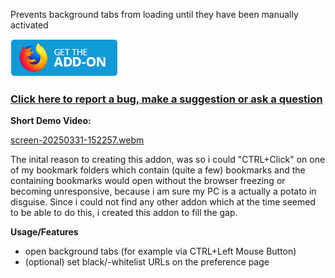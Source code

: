 Prevents background tabs from loading until they have been manually activated

[![](https://raw.githubusercontent.com/igorlogius/igorlogius/main/geFxAddon.png)](https://addons.mozilla.org/firefox/addon/load-background-tabs-on-select/)

### [Click here to report a bug, make a suggestion or ask a question](https://github.com/igorlogius/igorlogius/issues/new/choose)

<b>Short Demo Video:</b>

[screen-20250331-152257.webm](https://github.com/user-attachments/assets/3b812e31-67ff-4eb8-ba2d-bd9d72f49f56)


The inital reason to creating this addon, was so i could "CTRL+Click" on one of
my bookmark folders which contain (quite a few) bookmarks and the containing
bookmarks would open without the browser freezing or becoming unresponsive,
because i am sure my PC is a actually a potato in disguise. Since i could not
find any other addon which at the time seemed to be able to do this, i created
this addon to fill the gap.

<b>Usage/Features</b>
<ul>
  <li>open background tabs (for example via CTRL+Left Mouse Button)</li>
  <li>(optional) set black/-whitelist URLs on the preference page</li>
</ul>
